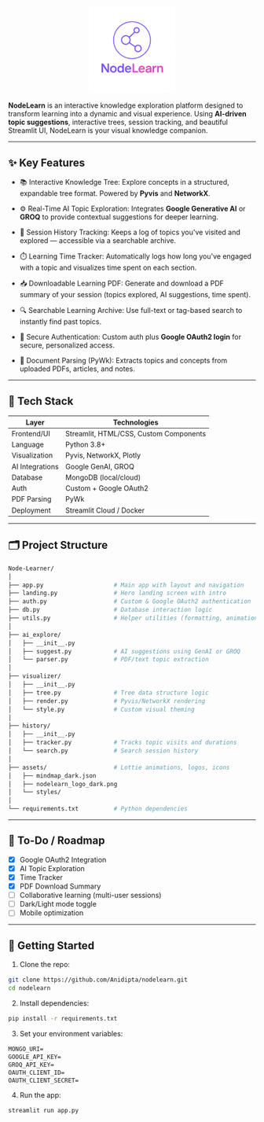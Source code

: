 <p align="center">
  <img src="https://github.com/Anidipta/Node-Learner/blob/main/assets/images/logo.png" width="35%" />
</p>

**NodeLearn** is an interactive knowledge exploration platform designed to transform learning into a dynamic and visual experience. Using **AI-driven topic suggestions**, interactive trees, session tracking, and beautiful Streamlit UI, NodeLearn is your visual knowledge companion.

---

## ✨ Key Features

- 📚 Interactive Knowledge Tree:  Explore concepts in a structured, expandable tree format. Powered by **Pyvis** and **NetworkX**.

- ⚙️ Real-Time AI Topic Exploration:  Integrates **Google Generative AI** or **GROQ** to provide contextual suggestions for deeper learning.

- 🧠 Session History Tracking:  Keeps a log of topics you've visited and explored — accessible via a searchable archive.

- ⏱️ Learning Time Tracker:  Automatically logs how long you've engaged with a topic and visualizes time spent on each section.

- 📥 Downloadable Learning PDF: Generate and download a PDF summary of your session (topics explored, AI suggestions, time spent).

- 🔍 Searchable Learning Archive:  Use full-text or tag-based search to instantly find past topics.

- 🔐 Secure Authentication:  Custom auth plus **Google OAuth2 login** for secure, personalized access.

- 🧾 Document Parsing (PyWk):  Extracts topics and concepts from uploaded PDFs, articles, and notes.

---

## 🧰 Tech Stack

| Layer         | Technologies                                |
|---------------|----------------------------------------------|
| Frontend/UI   | Streamlit, HTML/CSS, Custom Components       |
| Language      | Python 3.8+                                  |
| Visualization | Pyvis, NetworkX, Plotly                      |
| AI Integrations| Google GenAI, GROQ                          |
| Database      | MongoDB (local/cloud)                        |
| Auth          | Custom + Google OAuth2                       |
| PDF Parsing   | PyWk                                         |
| Deployment    | Streamlit Cloud / Docker                     |

---

## 🗂️ Project Structure

```bash
Node-Learner/
│
├── app.py                    # Main app with layout and navigation
├── landing.py                # Hero landing screen with intro
├── auth.py                   # Custom & Google OAuth2 authentication
├── db.py                     # Database interaction logic
├── utils.py                  # Helper utilities (formatting, animation, export)
│
├── ai_explore/
│   ├── __init__.py
│   ├── suggest.py            # AI suggestions using GenAI or GROQ
│   └── parser.py             # PDF/text topic extraction
│
├── visualizer/
│   ├── __init__.py
│   ├── tree.py               # Tree data structure logic
│   ├── render.py             # Pyvis/NetworkX rendering
│   └── style.py              # Custom visual theming
│
├── history/
│   ├── __init__.py
│   ├── tracker.py            # Tracks topic visits and durations
│   └── search.py             # Search session history
│
├── assets/                   # Lottie animations, logos, icons
│   ├── mindmap_dark.json
│   ├── nodelearn_logo_dark.png
│   └── styles/
│
└── requirements.txt          # Python dependencies
```

---

## 🔧 To-Do / Roadmap

- [x] Google OAuth2 Integration  
- [x] AI Topic Exploration  
- [x] Time Tracker  
- [x] PDF Download Summary  
- [ ] Collaborative learning (multi-user sessions)  
- [ ] Dark/Light mode toggle  
- [ ] Mobile optimization  

---

## 🚀 Getting Started

1. Clone the repo:
```bash
git clone https://github.com/Anidipta/nodelearn.git
cd nodelearn
```

2. Install dependencies:
```bash
pip install -r requirements.txt
```

3. Set your environment variables:
```
MONGO_URI=
GOOGLE_API_KEY=
GROQ_API_KEY=
OAUTH_CLIENT_ID=
OAUTH_CLIENT_SECRET=
```

4. Run the app:
```bash
streamlit run app.py
```
